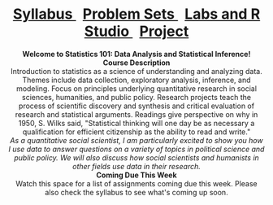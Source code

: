 <header>
  <h1> <a href="Syllabus.html"> Syllabus </a>&nbsp; <a href="ProblemSets.html"> Problem Sets </a> &nbsp; <a href="LabsRStudio.html">Labs and R Studio </a> &nbsp; <a href="Project.html"> Project</a> </h1>
  <nav>
 <header>
   <b>Welcome to Statistics 101: Data Analysis and Statistical Inference!</b>
   <br>
   <b> Course Description</b>
    <br> 
   Introduction to statistics as a science of understanding and analyzing data. Themes include data collection, exploratory analysis,         inference, and modeling. Focus on principles underlying quantitative research in social sciences, humanities, and public policy. Research   projects teach the process of scientific discovery and synthesis and critical evaluation of research and statistical arguments. Readings   give perspective on why in 1950, S. Wilks said, "Statistical thinking will one day be as necessary a qualification for efficient           citizenship as the ability to read and write." 
  <br>
  <i>As a quantitative social scientist, I am particularly excited to show you how I use data to answer questions on a variety of topics in   political science and public policy. We will also discuss how social scientists and humanists in other fields use data in their research.   </i>
   <br>
   <b> Coming Due This Week</b> <br>
   Watch this space for a list of assignments coming due this week. Please also check the syllabus to see what's coming up soon.
   <br>
